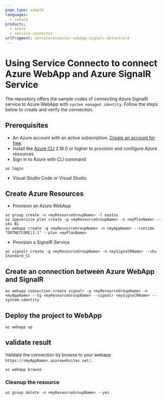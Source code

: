 ```yaml
---
page_type: sample
languages:
  - csharp
products:
  - azure
  - service-connector
urlFragment: serviceconnector-webapp-signalr-dotnetcore
---
```



# Using Service Connecto to connect Azure WebApp and Azure SignalR Service
The repository offers the sample codes of connecting Azure SignalR service to Azure WebApp with `system managed identity`. Follow the steps below to create and verify the connection.

## Prerequisites

- An Azure account with an active subscription. [Create an account for free](https://azure.microsoft.com/free/?ref=microsoft.com&utm_source=microsoft.com&utm_medium=docs&utm_campaign=visualstudio).
- Install the <a href="/cli/azure/install-azure-cli" target="_blank">Azure CLI</a> 2.18.0 or higher to provision and configure Azure resources.
- Sign in to Azure with CLI command

```azurecli
az login
```
- Visual Studio Code or Visual Studio.

## Create Azure Resources
- Provision an Azure WebApp
```azurecli
az group create -n <myResourceGroupName> -l eastus
az appservice plan create -g <myResourceGroupName> -n <myPlanName> --sku B1
az webapp create -g <myResourceGroupName> -n <myAppName> --runtime "DOTNETCORE|3.1" --plan <myPlanName>
```

- Provision a SignalR Service
```azurecli
az signalr create -g <myResourceGroupName> -n <mySignalRName> --sku Standard_S1
```


## Create an connection between Azure WebApp and SignalR

```azurecli
az webapp connection create signalr -g <myResourceGroupName> -n <myAppName> --tg <myResourceGroupName> --signalr <mySignalRName> --system-identity
```

## Deploy the project to WebApp

```azurecli
az webapp up
```

## validate result
Validate the connection by browse to your webapp `https://<myAppName>.azurewebsites.net/`.
```azurecli
az webapp browse
```

### Cleanup the resource
```azurecli
az group delete -n <myResourceGroupName> --yes
```